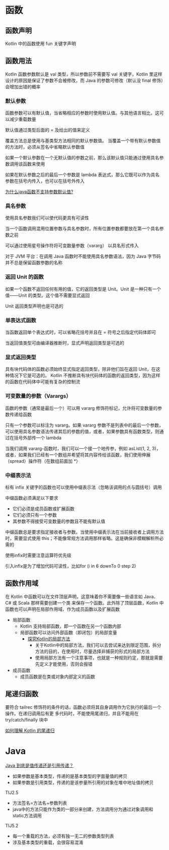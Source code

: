 # 函数

## 函数声明

Kotlin 中的函数使用 fun 关键字声明

## 函数用法

Kotlin 函数参数默认是 val 类型，所以参数前不需要写 val 关键字，Kotlin 里这样设计的原因是保证了参数不会被修改，而 Java 的参数可修改（默认没 final 修饰）会增加出错的概率

### 默认参数

函数参数可以有默认值，当省略相应的参数时使用默认值。与其他语言相比，这可以减少重载数量

默认值通过类型后面的 = 及给出的值来定义

覆盖方法总是使用与基类型方法相同的默认参数值。 当覆盖一个带有默认参数值的方法时，必须从签名中省略默认参数值

如果一个默认参数在一个无默认值的参数之前，那么该默认值只能通过使用具名参数调用该函数来使用

如果在默认参数之后的最后一个参数是 lambda 表达式，那么它既可以作为具名参数在括号内传入，也可以在括号外传入

[为什么java函数不支持参数默认值?](https://www.zhihu.com/question/29891411)

### 具名参数

使用具名参数我们可以使代码更具有可读性

当一个函数调用混用位置参数与具名参数时，所有位置参数都要放在第一个具名参数之前

可以通过使用星号操作符将可变数量参数（vararg） 以具名形式传入

对于 JVM 平台：在调用 Java 函数时不能使用具名参数语法，因为 Java 字节码并不总是保留函数参数的名称

### 返回 Unit 的函数

如果一个函数不返回任何有用的值，它的返回类型是 Unit。Unit 是一种只有一个值——Unit 的类型。这个值不需要显式返回

Unit 返回类型声明也是可选的

### 单表达式函数

当函数返回单个表达式时，可以省略花括号并且在 = 符号之后指定代码体即可

当返回值类型可由编译器推断时，显式声明返回类型是可选的

### 显式返回类型

具有块代码体的函数必须始终显式指定返回类型，除非他们旨在返回 Unit，在这种情况下它是可选的。 Kotlin 不推断具有块代码体的函数的返回类型，因为这样的函数在代码体中可能有复杂的控制流

### 可变数量的参数（Varargs）

函数的参数（通常是最后一个）可以用 vararg 修饰符标记，允许将可变数量的参数传递给函数

只有一个参数可以标注为 vararg。如果 vararg 参数不是列表中的最后一个参数， 可以使用具名参数语法传递其后的参数的值，或者，如果参数具有函数类型，则通过在括号外部传一个 lambda

当我们调用 vararg-函数时，我们可以一个接一个地传参，例如 asList(1, 2, 3)，或者，如果我们已经有一个数组并希望将其内容传给该函数，我们使用伸展（spread）操作符（在数组前面加 *）

### 中缀表示法

标有 infix 关键字的函数也可以使用中缀表示法（忽略该调用的点与圆括号）调用

中缀函数必须满足以下要求
+ 它们必须是成员函数或扩展函数
+ 它们必须只有一个参数
+ 其参数不得接受可变数量的参数且不能有默认值

中缀函数总是要求指定接收者与参数。当使用中缀表示法在当前接收者上调用方法时，需要显式使用 this；不能像常规方法调用那样省略。这是确保非模糊解析所必需的

使用infix时需要注意运算符优先级

引入infix是为了增加代码可读性，比如for (i in 6 downTo 0 step 2)

## 函数作用域

在 Kotlin 中函数可以在⽂件顶层声明，这意味着你不需要像⼀些语⾔如 Java、C# 或 Scala 那样需要创建⼀个类
来保存⼀个函数。此外除了顶层函数，Kotlin 中函数也可以声明在局部作⽤域、作为成员函数以及扩展函数

+ 局部函数
  + Kotlin 支持局部函数，即一个函数在另一个函数内部
  + 局部函数可以访问外部函数（即闭包）的局部变量
    + [探究Kotlin的局部方法](https://droidyue.com/blog/2018/10/07/dive-into-kotlins-local-function/)
      + 关于Kotlin中的局部方法，我们可以去尝试来达到限定范围，拆分方法的目的，在使用时，尽量选择非捕获的形式的局部方法
      + 使用局部方法有一个注意事项，也就是一种规则约定，那就是需要先定义才能使用，否则会报错
+ 成员函数
  + 成员函数是在类或对象内部定义的函数

## 尾递归函数

要符合 tailrec 修饰符的条件的话，函数必须将其⾃⾝调⽤作为它执⾏的最后⼀个操作。在递归调⽤后有更
多代码时，不能使⽤尾递归，并且不能⽤在 try/catch/finally 块中

[如何理解 Kotlin 的尾递归](https://zhuanlan.zhihu.com/p/35697801)

# Java

[Java 到底是值传递还是引用传递？](https://www.zhihu.com/question/31203609)

+ 如果参数是基本类型，传递的是基本类型的字面量值的拷贝
+ 如果参数是引用类型，传递的是该参量所引用的对象在堆中地址值的拷贝

TIJ2.5

+ 方法签名=方法名+参数列表
+ java中的方法只能作为类的一部分来创建，方法调用分为通过对象调用和static方法调用

TIJ5.2

+ 每一个重载的方法，必须有独一无二的参数类型列表
+ 涉及基本类型的重载，会很容易混淆